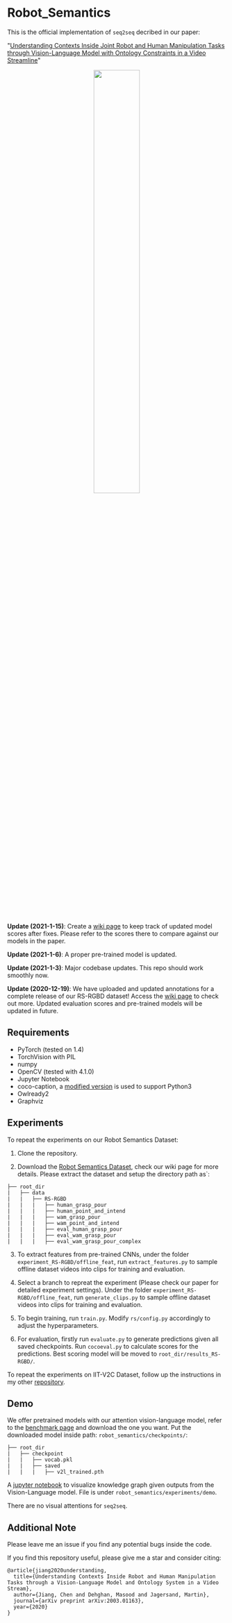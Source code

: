 # Robot_Semantics
This is the official implementation of ```seq2seq``` decribed in our paper: 

"[Understanding Contexts Inside Joint Robot and Human Manipulation Tasks through Vision-Language Model with Ontology Constraints in a Video Streamline](https://arxiv.org/abs/2003.01163)"

<center>
    <figure> 
        <img src="images/intro.png"/ width="50%" height="50%">
    </figure>        
</center>

**Update (2021-1-15)**: Create a [wiki page](https://github.com/zonetrooper32/robot_semantics/wiki/Benchmark-for-Robot-Semantics-Dataset) to keep track of updated model scores after fixes. Please refer to the scores there to compare against our models in the paper.

**Update (2021-1-6)**: A proper pre-trained model is updated.

**Update (2021-1-3)**: Major codebase updates. This repo should work smoothly now.

**Update (2020-12-19)**: We have uploaded and updated annotations for a complete release of our RS-RGBD dataset! Access the [wiki page](https://github.com/zonetrooper32/robot_semantics/wiki/Robot-Semantics-Dataset) to check out more. Updated evaluation scores and pre-trained models will be updated in future.


## Requirements
- PyTorch (tested on 1.4)
- TorchVision with PIL
- numpy
- OpenCV (tested with 4.1.0)
- Jupyter Notebook
- coco-caption, a [modified version](https://github.com/flauted/coco-caption/tree/python23) is used to support Python3
- Owlready2
- Graphviz


## Experiments
To repeat the experiments on our Robot Semantics Dataset:
1. Clone the repository. 

2. Download the [Robot Semantics Dataset](https://github.com/zonetrooper32/robot_semantics/wiki/Robot-Semantics-Dataset), check our wiki page for more details. Please extract the dataset and setup the directory path as`:
```
├── root_dir
|   ├── data
|   |   ├── RS-RGBD
|   |   |   ├── human_grasp_pour
|   |   |   ├── human_point_and_intend
|   |   |   ├── wam_grasp_pour
|   |   |   ├── wam_point_and_intend
|   |   |   ├── eval_human_grasp_pour
|   |   |   ├── eval_wam_grasp_pour
|   |   |   ├── eval_wam_grasp_pour_complex
```

3. To extract features from pre-trained CNNs, under the folder `experiment_RS-RGBD/offline_feat`, run `extract_features.py` to sample offline dataset videos into clips for training and evaluation.

4. Select a branch to repreat the experiment (Please check our paper for detailed experiment settings). Under the folder `experiment_RS-RGBD/offline_feat`, run `generate_clips.py` to sample offline dataset videos into clips for training and evaluation.

5. To begin training, run `train.py`. Modify `rs/config.py` accordingly to adjust the hyperparameters.

6. For evaluation, firstly run `evaluate.py` to generate predictions given all saved checkpoints. Run `cocoeval.py` to calculate scores for the predictions. Best scoring model will be moved to `root_dir/results_RS-RGBD/`.

To repeat the experiments on IIT-V2C Dataset, follow up the instructions in my other [repository](https://github.com/zonetrooper32/video2command). 


## Demo
We offer pretrained models with our attention vision-language model, refer to the [benchmark page](https://github.com/zonetrooper32/robot_semantics/wiki/Benchmark-for-Robot-Semantics-Dataset) and download the one you want. Put the downloaded model inside path: `robot_semantics/checkpoints/`:
```
├── root_dir
|   ├── checkpoint
|   |   ├── vocab.pkl
|   |   ├── saved
|   |   |   ├── v2l_trained.pth
```

A [jupyter notebook](https://github.com/zonetrooper32/robot_semantics/blob/main/experiments/demo/kg_demo_fast.ipynb) to visualize knowledge graph given outputs from the Vision-Language model. File is under `robot_semantics/experiments/demo`.

There are no visual attentions for ```seq2seq```.

## Additional Note
Please leave me an issue if you find any potential bugs inside the code.

If you find this repository useful, please give me a star and consider citing:
```
@article{jiang2020understanding,
  title={Understanding Contexts Inside Robot and Human Manipulation Tasks through a Vision-Language Model and Ontology System in a Video Stream},
  author={Jiang, Chen and Dehghan, Masood and Jagersand, Martin},
  journal={arXiv preprint arXiv:2003.01163},
  year={2020}
}
```
